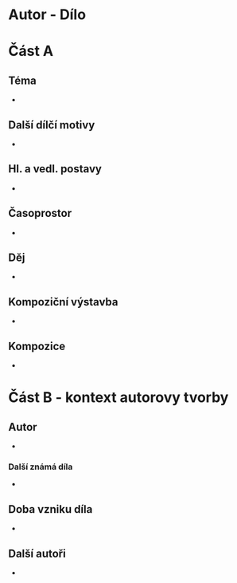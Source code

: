 # Autor - Dílo
# Část A

## Téma
- 
## Další dílčí motivy
- 
## Hl. a vedl. postavy
- 
## Časoprostor
- 
## Děj
- 
## Kompoziční výstavba
- 
## Kompozice
- 

# Část B - kontext autorovy tvorby
## Autor
- 
### Další známá díla
- 
## Doba vzniku díla
- 
## Další autoři
- 